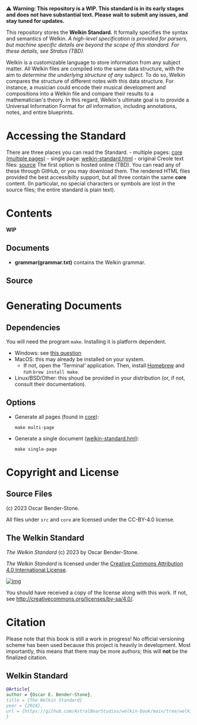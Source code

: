 ⚠ **Warning: This repository is a WIP. This standard is in its early stages and does not have substantial text. Please wait to submit any issues, and stay tuned for updates.**

This repository stores the **Welkin Standard.** It formally specifies the syntax and semantics of Welkin. *A high-level specification is provided for parsers, but machine specific details are beyond the scope of this standard. For these details, see Stratus (TBD).* 

Welkin is a customizable language to store information from any subject matter. All Welkin files are compiled into the same data structure, with the aim to *determine the underlying structure of any subject.* To do so, Welkin compares the structure of different notes with this data structure. For instance, a musician could encode their musical development and compositions into a Welkin file and compare their results to a mathematician's theory. In this regard, Welkin's ultimate goal is to provide a Universal Information Format for *all* information, including annotations, notes, and entire blueprints.

# Accessing the Standard

There are three places you can read the Standard.
    - multiple pages: [core (multiple pages)](core)
    - single page: [welkin-standard.html](welkin-standard.html)
    - original Creole text files: [source](source)
The first option is hosted online (TBD). You can read any of these
through GitHub, or you may download them. The rendered HTML
files provided the best accessibilty support, but all three
contain the same **core** content. (In particular, no
special characters or symbols are lost in the source files;
the entire standard is plain text).

# Contents 

**WIP**

## Documents

- **grammar(grammar.txt)** contains the Welkin grammar.

## Source

# Generating Documents

## Dependencies
You will need the program `make`. Installing it is platform dependent. 
- Windows: see [this question](https://stackoverflow.com/questions/32127524/how-to-install-and-use-make-in-windows)
- MacOS: this may already be installed on your system.
    - If not, open the 'Terminal' application. Then, install [Homebrew](https://docs.brew.sh/Installation)
    and run `brew install make`.
- Linux/BSD/Other: this shoud be provided in your distribution (or, if not, consult their documentation).

## Options
- Generate all pages (found in [core](core)): 
    ```
    make multi-page
    ```
- Generate a single document ([welkin-standard.hml](welkin-standard.html)):
    ```
    make single-page 
    ```

# Copyright and License

## Source Files

(c) 2023 Oscar Bender-Stone.

All files under `src` and `core` are licensed under the CC-BY-4.0 license.

## The Welkin Standard

*The Welkin Standard* (c) 2023 by Oscar Bender-Stone.

*The Welkin Standard* is licensed under the [Creative Commons Attribution 4.0 International License](http://creativecommons.org/licenses/by/4.0/).

[![img](http://i.creativecommons.org/l/by/3.0/80x15.png)](http://creativecommons.org/licenses/by/3.0/deed)

You should have received a copy of the license along with this
work. If not, see <http://creativecommons.org/licenses/by-sa/4.0/>.

# Citation
Please note that this book is still a work in progress! No official versioning scheme has been used because this project is heavily in development.
Most importantly, this means that there may be more authors; this will **not** be the finalized citation.

## Welkin Standard

``` bibtex
@Article{
author = {Oscar E. Bender-Stone},
title = {The Welkin Standard}
year = {2024},
url = {https://github.com/AstralBearStudios/welkin-book/main/tree/welkin-standard.html},
}
```




